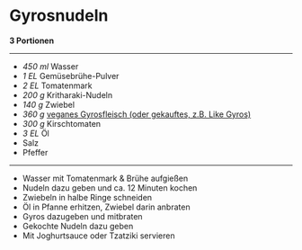 # Gyrosnudeln

**3 Portionen**

---

- *450 ml* Wasser
- *1 EL* Gemüsebrühe-Pulver
- *2 EL* Tomatenmark
- *200 g* Kritharaki-Nudeln
- *140 g* Zwiebel
- *360 g* [veganes Gyrosfleisch (oder gekauftes, z.B. Like Gyros)](Vegan_Doener_Kebab.md)
- *300 g* Kirschtomaten
- *3 EL* Öl
- Salz
- Pfeffer

---

- Wasser mit Tomatenmark & Brühe aufgießen
- Nudeln dazu geben und ca. 12 Minuten kochen
- Zwiebeln in halbe Ringe schneiden
- Öl in Pfanne erhitzen, Zwiebel darin anbraten
- Gyros dazugeben und mitbraten
- Gekochte Nudeln dazu geben
- Mit Joghurtsauce oder Tzatziki servieren